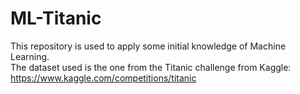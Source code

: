 # ML-Titanic
This repository is used to apply some initial knowledge of Machine Learning.  
The dataset used is the one from the Titanic challenge from Kaggle: <https://www.kaggle.com/competitions/titanic>
